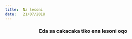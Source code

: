 ```yaml
---
title:  Na lesoni
date:   21/07/2018
---
```


### <center>Eda sa cakacaka tiko ena lesoni oqo</center>